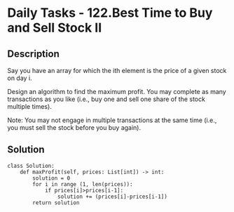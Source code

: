 # Daily Tasks - 122.Best Time to Buy and Sell Stock II

## Description

Say you have an array for which the ith element is the price of a given stock on day i.

Design an algorithm to find the maximum profit. You may complete as many transactions as you like (i.e., buy one and sell one share of the stock multiple times).

Note: You may not engage in multiple transactions at the same time (i.e., you must sell the stock before you buy again).

## Solution

```
class Solution:
    def maxProfit(self, prices: List[int]) -> int:
        solution = 0
        for i in range (1, len(prices)):
            if prices[i]>prices[i-1]:
                solution += (prices[i]-prices[i-1])
        return solution
```
